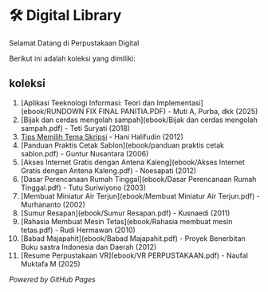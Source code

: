 # 🛠 Digital Library

Selamat Datang di Perpustakaan Digital

Berikut ini adalah koleksi yang dimiliki:

## koleksi
1. [Aplikasi Teeknologi Informasi: Teori dan Implementasi](ebook/RUNDOWN FIX FINAL PANITIA.PDF) - Muti A, Purba, dkk (2025)
2. [Bijak dan cerdas mengolah sampah](ebook/Bijak dan cerdas mengolah sampah.pdf) - Teti Suryati (2018)
3. [Tips Memilih Tema Skripsi](ebook/Tips%20Memilih%20Tema%20Skripsi.pdf) - Hani Halifudin (2012)
4. [Panduan Praktis Cetak Sablon](ebook/panduan praktis cetak sablon.pdf) - Guntur Nusantara (2006)
5. [Akses Internet Gratis dengan Antena Kaleng](ebook/Akses Internet Gratis dengan Antena Kaleng.pdf) - Noesapati (2012)
6. [Dasar Perencanaan Rumah Tinggal](ebook/Dasar Perencanaan Rumah Tinggal.pdf) - Tutu Suriwiyono (2003)
7. [Membuat Miniatur Air Terjun](ebook/Membuat Miniatur Air Terjun.pdf) - Murhananto (2002)
8. [Sumur Resapan](ebook/Sumur Resapan.pdf) - Kusnaedi (2011)
9. [Rahasia Membuat Mesin Tetas](ebook/Rahasia membuat mesin tetas.pdf) - Rudi Hermawan (2010)
10. [Babad Majapahit](ebook/Babad Majapahit.pdf) - Proyek Benerbitan Buku sastra Indonesia dan Daerah (2012)
11. [Resume Perpustakaan VR](ebook/VR PERPUSTAKAAN.pdf) - Naufal Muktafa M (2025)


*Powered by GitHub Pages*

